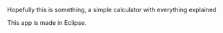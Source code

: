 Hopefully this is something, 
a simple calculator with everything explained


This app is made in Eclipse.
